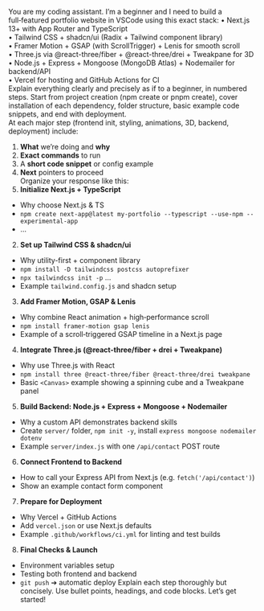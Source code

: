 You are my coding assistant. I’m a beginner and I need to build a full‑featured portfolio website in VSCode using this exact stack:
 • Next.js 13+ with App Router and TypeScript  
 • Tailwind CSS + shadcn/ui (Radix + Tailwind component library)  
 • Framer Motion + GSAP (with ScrollTrigger) + Lenis for smooth scroll  
 • Three.js via @react-three/fiber + @react-three/drei + Tweakpane for 3D  
 • Node.js + Express + Mongoose (MongoDB Atlas) + Nodemailer for backend/API  
 • Vercel for hosting and GitHub Actions for CI  
Explain everything clearly and precisely as if to a beginner, in numbered steps. Start from project creation (npm create or pnpm create), cover installation of each dependency, folder structure, basic example code snippets, and end with deployment.  
At each major step (frontend init, styling, animations, 3D, backend, deployment) include:
 1. **What** we’re doing and **why**  
 2. **Exact commands** to run  
 3. A **short code snippet** or config example  
 4. **Next** pointers to proceed  
Organize your response like this:
1. **Initialize Next.js + TypeScript**  
  - Why choose Next.js & TS  
  - `npm create next-app@latest my-portfolio --typescript --use-npm --experimental-app`  
  - …
2. **Set up Tailwind CSS & shadcn/ui**  
  - Why utility-first + component library  
  - `npm install -D tailwindcss postcss autoprefixer`  
  - `npx tailwindcss init -p` …  
  - Example `tailwind.config.js` and shadcn setup
3. **Add Framer Motion, GSAP & Lenis**  
  - Why combine React animation + high‑performance scroll  
  - `npm install framer-motion gsap lenis`  
  - Example of a scroll‑triggered GSAP timeline in a Next.js page  
4. **Integrate Three.js (@react-three/fiber + drei + Tweakpane)**  
  - Why use Three.js with React  
  - `npm install three @react-three/fiber @react-three/drei tweakpane`  
  - Basic `<Canvas>` example showing a spinning cube and a Tweakpane panel  
5. **Build Backend: Node.js + Express + Mongoose + Nodemailer**  
  - Why a custom API demonstrates backend skills  
  - Create `server/` folder, `npm init -y`, install `express mongoose nodemailer dotenv`  
  - Example `server/index.js` with one `/api/contact` POST route  
6. **Connect Frontend to Backend**  
  - How to call your Express API from Next.js (e.g. `fetch('/api/contact')`)  
  - Show an example contact form component  
7. **Prepare for Deployment**  
  - Why Vercel + GitHub Actions  
  - Add `vercel.json` or use Next.js defaults  
  - Example `.github/workflows/ci.yml` for linting and test builds  
8. **Final Checks & Launch**  
  - Environment variables setup  
  - Testing both frontend and backend  
  - `git push` ➔ automatic deploy
Explain each step thoroughly but concisely. Use bullet points, headings, and code blocks. Let’s get started!